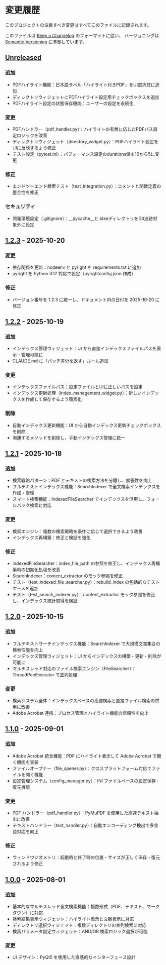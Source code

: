# 変更履歴

このプロジェクトの注目すべき変更はすべてこのファイルに記録されます。

このファイルは [Keep a Changelog](https://keepachangelog.com/ja/1.0.0/) のフォーマットに従い、
バージョニングは [Semantic Versioning](https://semver.org/lang/ja/) に準拠しています。

## [Unreleased]

### 追加
- PDFハイライト機能：日本語ラベル「ハイライト付きPDF」をUI選択肢に追加
- ディレクトリウィジェットにPDFハイライト設定用チェックボックスを追加
- PDFハイライト設定の状態保存機能：ユーザーの設定を永続化

### 変更
- PDFハンドラー（pdf_handler.py）：ハイライトの有無に応じたPDFパス設定ロジックを改善
- ディレクトリウィジェット（directory_widget.py）：PDFハイライト設定をUIに反映するよう修正
- テスト設定（pytest.ini）：パフォーマンス設定のdurations値を10から5に変更

### 修正
- エンドツーエンド検索テスト（test_integration.py）：コメントと関数定義の整合性を修正

### セキュリティ
- 開発環境設定（.gitignore）：__pycache__と.ideaディレクトリをGit追跡対象外に設定

## [1.2.3] - 2025-10-20

### 変更
- 依存関係を更新：nodeenv と pyright を requirements.txt に追加
- pyright を Python 3.12 対応で設定（pyrightconfig.json 作成）

### 修正
- バージョン番号を 1.2.3 に統一し、ドキュメント内の日付を 2025-10-20 に修正

## [1.2.2] - 2025-10-19

### 追加
- インデックス管理ウィジェット：UI から直接インデックスファイルパスを表示・管理可能に
- CLAUDE.md に「パッチ差分を返す」ルール追加

### 変更
- インデックスファイルパス：設定ファイルとUIに正しいパスを設定
- インデックス更新処理（index_management_widget.py）：新しいインデックスを作成して保存するよう簡素化

### 削除
- 自動インデックス更新機能：UI から自動インデックス更新チェックボックスを削除
- 関連するメソッドを削除し、手動インデックス管理に統一

## [1.2.1] - 2025-10-18

### 追加
- 検索戦略パターン：PDF とテキストの検索方法を分離し、拡張性を向上
- フルテキストインデックス機能：SearchIndexer で全文検索インデックスを作成・管理
- スマート検索機能：IndexedFileSearcher でインデックスを活用し、フォールバック検索に対応

### 変更
- 検索エンジン：複数の検索戦略を条件に応じて選択できるよう改善
- インデックス再構築：修正と検証を強化

### 修正
- IndexedFileSearcher：index_file_path の参照を修正し、インデックス再構築時の初期化処理を改善
- SearchIndexer：content_extractor のモック参照を修正
- テスト（test_indexed_file_searcher.py）：rebuild_index の包括的なテストケースを追加
- テスト（test_search_indexer.py）：content_extractor モック参照を修正し、インデックス統計取得を検証

## [1.2.0] - 2025-10-15

### 追加
- フルテキストサーチインデックス機能：SearchIndexer で大規模文書集合の検索性能を向上
- インデックス管理ウィジェット：UI からインデックスの構築・更新・削除が可能に
- マルチスレッド対応のファイル検索エンジン（FileSearcher）：ThreadPoolExecutor で並列処理

### 変更
- 検索システム全体：インデックスベースの高速検索と直接ファイル検索の併用に改善
- Adobe Acrobat 連携：プロセス管理とハイライト機能の信頼性を向上

## [1.1.0] - 2025-09-01

### 追加
- Adobe Acrobat 統合機能：PDF にハイライト表示して Adobe Acrobat で開く機能を実装
- ファイルオープナー（file_opener.py）：クロスプラットフォーム対応でファイルを開く機能
- 設定管理システム（config_manager.py）：INI ファイルベースの設定保存・復元機能

### 変更
- PDF ハンドラー（pdf_handler.py）：PyMuPDF を使用した高速テキスト抽出に改善
- テキストハンドラー（text_handler.py）：自動エンコーディング検出で多言語対応を向上

### 修正
- ウィンドウジオメトリ：起動時と終了時の位置・サイズが正しく保存・復元されるよう修正

## [1.0.0] - 2025-08-01

### 追加
- 基本的なマルチスレッド全文検索機能：複数形式（PDF、テキスト、マークダウン）に対応
- 検索結果表示ウィジェット：ハイライト表示と文脈表示に対応
- ディレクトリ選択ウィジェット：複数ディレクトリの並列検索に対応
- 検索パラメータ設定ウィジェット：AND/OR 検索ロジック選択が可能

### 変更
- UI デザイン：PyQt5 を使用した直感的なインターフェース設計

[Unreleased]: https://github.com/yokam-oss/ManualSearch/compare/v1.2.3...HEAD
[1.2.3]: https://github.com/yokam-oss/ManualSearch/compare/v1.2.2...v1.2.3
[1.2.2]: https://github.com/yokam-oss/ManualSearch/compare/v1.2.1...v1.2.2
[1.2.1]: https://github.com/yokam-oss/ManualSearch/compare/v1.2.0...v1.2.1
[1.2.0]: https://github.com/yokam-oss/ManualSearch/compare/v1.1.0...v1.2.0
[1.1.0]: https://github.com/yokam-oss/ManualSearch/compare/v1.0.0...v1.1.0
[1.0.0]: https://github.com/yokam-oss/ManualSearch/releases/tag/v1.0.0
